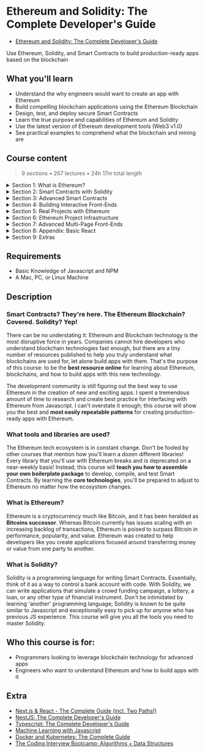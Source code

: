 # Ethereum and Solidity: The Complete Developer's Guide

- [Ethereum and Solidity: The Complete Developer's Guide](https://www.udemy.com/course/ethereum-and-solidity-the-complete-developers-guide/)

Use Ethereum, Solidity, and Smart Contracts to build production-ready apps based on the blockchain

##  What you'll learn
- Understand the why engineers would want to create an app with Ethereum
- Build compelling blockchain applications using the Ethereum Blockchain
- Design, test, and deploy secure Smart Contracts
- Learn the true purpose and capabilities of Ethereum and Solidity
- Use the latest version of Ethereum development tools (Web3 v1.0)
- See practical examples to comprehend what the blockchain and mining are

## Course content

> 9 sections • 267 lectures • 24h 17m total length

<details>
  <summary>Section 1: What is Ethereum?</summary>

  1.  [Introduction](contents/1_Introduction.md)
  1.  [Course Resources](contents/2_Course-Resources.md) 
  1.  [A Short History Lesson](contents/3_A-Short-History-Lesson.md)
  1.  [Link to Original Bitcoin White Paper](contents/4_Link-to-Original-Bitcoin-White-Paper.md)
  1.  [What is Ethereum?](contents/5_What-is-Ethereum%3F.md)
  1.  [Interfacing with Ethereum Networks](contents/6_Interfacing-with-Ethereum-Networks.md) 
  1.  [Updated Metamask Setup for new UI](contents/7_Updated-Metamask-Setup-for-new-UI.md)
  1.  [Metamask Setup](contents/8_Metamask-Setup.md)  
  1.  [Ethereum Accounts](contents/9_Ethereum-Accounts.md)
  1.  [A Note About the Faucet](contents/10_A-Note-About-the-Faucet.md)
  1.  [Receiving Ether](contents/11_Receiving-Ether.md)
  1.  [What's a Transaction?](contents/12_What's-a-Transaction%3F.md)
  1.  [Why'd We Wait?](contents/13_Why'd-We-Wait%3F.md)
  1.  [A Quick Note About the Next Lecture](contents/14_A-Quick-Note-About-the-Next-Lecture.md)
  1.  [Basic Blockchains](contents/15_Basic-Blockchains.md)
  1.  [Block Time](contents/16_Block-Time.md)
  1.  [Smart Contracts](contents/17_Smart-Contracts.md)
  1.  [The Solidity Programming Language](contents/18_The-Solidity-Programming-Language.md)
  1.  [Updated Remix Instructions for new UI - Do Not Skip](contents/19_Updated-Remix-Instructions-for-new-UI-Do_Not_Skip.md)
  1.  [Our First Contract](contents/20_Our-First-Contract.md)
  1.  [Contract Structure](contents/21_Contract-Structure.md)
  1.  [Function Declarations](contents/22_Function-Declarations.md)
  1.  [Deploying Contract in New Remix UI](contents/23_Deploying-Contract-in-New-Remix-UI.md)
  1.  [Testing with Remix](contents/24_Testing-with-Remix.md)
  1.  [Redeploying Contracts](contents/25_Redeploying-Contracts.md)
  1.  [Behind the Scenes of Deployment](contents/26_Behind-the-Scenes-of-Deployment.md)
  1.  [More on Running Functions Than You Want to Know](contents/27_More-on-Running-Functions-Than-You-Want-to-Know.md)
  1.  [Wei vs Ether](contents/28_Wei-vs-Ether.md)
  1.  [Gas and Transactions](contents/29_Gas-and-Transactions.md)
  1.  [Mnemonic Phrases](contents/30_Mnemonic-Phrases.md)
  1.  [We Need More Test Ether!](contents/31_We-Need-More-Test-Ether!.md)
  1.  [Obtaining More Test Ether from Recommended Faucet](contents/32_Obtaining-More-Test-Ether-from-Recommended-Faucet-%5BREQUIRED%5D.md)
</details>

<details>
  <summary>Section 2: Smart Contracts with Solidity</summary>

  33.  [Installing Node.js, npm and Git](contents/33_Installing-Nodejs-npm-and-Git.md)
  1.  [Contract Deployment](contents/34_Contract-Deployment.md)
  1.  [Completed Boilerplate](contents/35_Completed-Boilerplate.md)
  1.  [Project Requirements](contents/36_Project-Requirements.md)
  1.  [Project File Walkthrough](contents/37_Project-File-Walkthrough.md)
  1.  [Syntax Highlighters](contents/38_Syntax-Highlighters.md)
  1.  [Compiling Solidity](contents/39_Compiling-Solidity.md)
  1.  [Invalid asm.js or Constructor Deprecation Warning](contents/40_Invalid-asmjs-or-Constructor-Deprecation-Warning.md)
  1.  [The Compile Script](contents/41_The-Compile-Script.md)
  1.  [Testing Architecture](contents/42_Testing-Architecture.md)
  1.  [Installing Modules](contents/43_Installing-Modules.md)
  1.  [Web3 Versioning](contents/44_Web3-Versioning.md)
  1.  [Web3 Providers](contents/45_Web3-Providers.md)
  1.  [Testing with Mocha](contents/46_Testing-with-Mocha.md)
  1.  [Mocha Structure](contents/47_Mocha-Structure.md)
  1.  [Fetching Accounts from Ganache](contents/48_Fetching-Accounts-from-Ganache.md)
  1.  [Refactor to Async/Await](contents/49_Refactor-to-Async_Await.md)
  1.  [Deployment with Web3](contents/50_Deployment-with-Web3.md)
  1.  [Deployed Inbox Overview](contents/51_Deployed-Inbox-Overview.md)
  1.  [Asserting Deployment](contents/52_Asserting-Deployment.md)
  1.  [Verifying the Initial Message](contents/53_Verifying-the-Initial-Message.md)
  1.  [Testing Message Updates](contents/54_Testing-Message-Updates.md)
  1.  [Deployment with Infura](contents/55_Deployment-with-Infura.md)
  1.  [Infura Signup](contents/56_Infura-Signup.md)
  1.  [Super Important Note about Seed / Recovery Phrase Security](contents/57_Super-Important-Note-about-Seed_Recovery-Phrase-Security.md)
  1.  [Wallet Provider Setup](contents/58_Wallet-Provider-Setup.md)
  1.  [Deployment to Rinkeby](contents/59_Deployment-to-Rinkeby.md)
  1.  [Observing Deployment on Etherscan](contents/60_Observing-Deployment-on-Etherscan.md)
  1.  [Remix Permissions and Metamask](contents/61_Remix-Permissions-and-Metamask.md)
  1.  [Deployed Contracts in Remix](contents/62_Deployed-Contracts-in-Remix.md)
  1.  [Project Review](contents/63_Project-Review.md)
  1.  [Updating Your Inbox Project to Solc v0.8.9](contents/64_Updating-Your-Inbox-Project-to-Solc-v0.8.9.md)
</details>

<details>
  <summary>Section 3: Advanced Smart Contracts</summary>

  65. [The Lottery Contract](contents/65_The-Lottery-Contract.md)
  1.  [Lottery Design](contents/66_Lottery-Design.md)
  1.  [Reminder on Updated Remix](contents/67_Reminder-on-Updated-Remix.md)
  1.  [Basic Solidity Types](contents/68_Basic-Solidity-Types.md)
  1.  [Starting the Lottery Contract](contents/69_Starting-the-Lottery-Contract.md)
  1.  [The Message Global Variable](contents/70_The-Message-Global-Variable.md)
  1.  [Overview of Arrays](contents/71_Overview-of-Arrays.md)
  1.  [Overview of Mappings and Structs](contents/72_Overview-of-Mappings-and-Structs.md)
  1.  [Big Solidity Gotcha](contents/73_Big-Solidity-Gotcha.md)
  1.  [Entering the Lottery](contents/74_Entering-the-Lottery.md)
  1.  [Validation with Require Statements](contents/75_Validation-with-Require-Statements.md)
  1.  [The Remix Debugger](contents/76_The-Remix-Debugger.md)
  1.  [Pseudo Random Number Generator](contents/77_Pseudo-Random-Number-Generator.md)
  1.  [Selecting a Winner](contents/78_Selecting-a-Winner.md)
  1.  [Sending Ether from Contracts](contents/79_Sending-Ether-from-Contracts.md)
  1.  [Resetting Contract State](contents/80_Resetting-Contract-State.md)
  1.  [Requiring Managers](contents/81_Requiring-Managers.md)
  1.  [Function Modifiers](contents/82_Function-Modifiers.md)
  1.  [Returning Players Array](contents/83_Returning-Players-Array.md)
  1.  [Contract Review](contents/84_Contract-Review.md)
  1.  [Completed Boilerplate - Do Not Skip](contents/85_Completed-Boilerplate-Do_Not_Skip.md)
  1.  [New Test Setup](contents/86_New-Test-Setup.md)
  1.  [Test Project Updates](contents/87_Test-Project-Updates.md)
  1.  [Test Helper Review](contents/88_Test-Helper-Review.md)
  1.  [Asserting Deployment](contents/89_Asserting-Deployment.md)
  1.  [Entering the Lottery](contents/90_Entering-the-Lottery.md)
  1.  [Asserting Multiple Players](contents/91_Asserting-Multiple-Players.md)
  1.  [Try-Catch Assertions](contents/92_Try_Catch-Assertions.md)
  1.  [Testing Function Modifiers](contents/93_Testing-Function-Modifiers.md)
  1.  [End to End Test](contents/94_End-to-End-Test.md)
</details>  

<details>
  <summary>Section 4: Building Interactive Front-Ends</summary>

  95. [Ethereum App Architecture](contents/95_Ethereum-App-Architecture.md)
  1.  [Boilerplate and React App Updates - Do Not Skip](contents/96_Boilerplate-and-React-App-Updates-Do_Not_Skip.md)
  1.  [Application Overview](contents/97_Application-Overview.md)
  1.  [Getting Started with Create-React-App](contents/98_Getting-Started-with-Create-React-App.md)
  1.  [Multiple Web3 Instances](contents/99_Multiple-Web3-Instances.md)
  1.  [Required Update for Web3 and Metamask Permissions](contents/100_Required-Update-for-Web3-and-Metamask-Permissions.md)
  1.  [BREAKING CHANGE: webpack < 5 used to include polyfills for node.js core modules](contents/101_BREAKING-CHANGE_webpack-%3C-5-used-to-include-polyfills-for-nodejs-core-modules.md)
  1.  [Web3 Setup](contents/102_Web3-Setup.md)
  1.  [Deploying the Lottery Contract](contents/103_Deploying-the-Lottery-Contract.md)
  1.  [Local Contract Instances](contents/104_Local-Contract-Instances.md)
  1.  [Rendering Contract Data](contents/105_Rendering-Contract-Data.md)
  1.  [Instance Properties](contents/106_Instance-Properties.md)
  1.  [Accessing More Properties](contents/107_Accessing-More-Properties.md)
  1.  [The 'Enter' Form](contents/108_The-'Enter'-Form.md)
  1.  [Form Setup](contents/109_Form-Setup.md)
  1.  [Entering the Lottery](contents/110_Entering-the-Lottery.md)
  1.  [Picking a Winner](contents/111_Picking-a-Winner.md)
  1.  [Project Review](contents//112_Project-Review.md)
  1.  [Updating Your Lottery Project to Solc v0.8.9](contents/113_Updating-Your-Lottery-Project-to-Solc-v089.md)
</details> 

<details>
  <summary>Section 5: Real Projects with Ethereum</summary>

  114. [Solving Real Problems with Contracts](contents/114_Solving-Real-Problems-with-Contracts.md)
  1.  [Fixing Kickstarter's Issues](contents/115_Fixing-Kickstarter's-Issues.md)
  1.  [Campaign Contract Design](contents/116_Campaign-Contract-Design.md)
  1.  [Reminder on Updated Remix UI](contents/117_Reminder-on-Updated-Remix-UI.md)
  1.  [Campaign Constructor](contents/118_Campaign-Constructor.md)
  1.  [Contributing to the Campaign](contents/119_Contributing-to-the-Campaign.md)
  1.  [A Quick Test](contents/120_A-Quick-Test.md)
  1.  [The Request Struct](contents/121_The-Request-Struct.md)
  1.  [More on Function Modifiers](contents/122_More-on-Function-Modifiers.md)
  1.  [Creating Struct Instances](contents/123_Creating-Struct-Instances.md)
  1.  [Instance Creation Syntax](contents/124_Instance-Creation-Syntax.md)
  1.  [Storage and Memory](contents/125_Storage-and-Memory.md)
  1.  [More on Storage vs Memory](contents/126_More-on-Storage-vs-Memory.md)
  1.  [Voting System Requirements](contents/127_Voting-System-Requirements.md)
  1.  [The Wrong Voting System](contents/128_The-Wrong-Voting-System.md)
  1.  [Issues with Arrays](contents/129_Issues-with-Arrays.md)
  1.  [Mappings vs Arrays](contents/130_Mappings-vs-Arrays.md)
  1.  [Basics of Mappings](contents/131_Basics-of-Mappings.md)
  1.  [Refactoring to Mappings](contents/132_Refactoring-to-Mappings.md)
  1.  [Refactoring Request Stucts](contents/133_Refactoring-Request-Stucts.md)
  1.  [More on Struct Initialization](contents/134_More-on-Struct-nitialization.md)
  1.  [Approving a Request](contents/135_Approving-a-Request.md)
  1.  [Testing Request Approvals](contents/136_Testing-Request-Approvals.md)
  1.  [Finalizing a Request](contents/137_Finalizing-a-Request.md)
  1.  [Last Remix Test](contents/138_Last-Remix-Test.md)
  1.  [Thinking about Deployment](contents/139_Thinking-about-Deployment.md)
  1.  [Solution to Deployment](contents/140_Solution-to-Deployment.md)
  1.  [Adding a Campaign Factory](contents/141_Adding-a-Campaign-Factory.md)
  1.  [Testing the Factory](contents/142_Testing-the-Factory.md)
</details> 

<details>
  <summary>Section 6: Ethereum Project Infrastructure</summary>

  143. [Completed Boilerplate - Do Not Skip](contents/143_Completed-Boilerplate-Do_Not_Skip.md)
  1.  [Project Setup](contents/144_Project-Setup.md)
  1.  [Directory Structure](contents/145_Directory-Structure.md)
  1.  [A Better Compile Script](contents/146_A-Better-Compile-Script.md)
  1.  [Single Run Compilation](contents/147_Single-Run-Compilation.md)
  1.  [More on Compile](contents/148_More-on-Compile.md)
  1.  [Test File Setup](contents/149_Test-File-Setup.md)
  1.  [Creating Campaign Instances](contents/150_Creating-Campaign-Instances.md)
  1.  [Testing Warmup](contents/151_Testing-Warmup.md)
  1.  [Accessing Mappings](contents/152_Accessing-Mappings.md)
  1.  [Requiring Minimum Contributions](contents/153_Requiring-Minimum-Contributions.md)
  1.  [Array Getters](contents/154_Array-Getters.md)
  1.  [One End to End Test](contents/155_One-End-to-End-Test.md)
  1.  [Deployment](contents/156_Deployment.md)
  1.  [Refactoring Deployment](contents/157_Refactoring-Deployment.md)
</details> 

<details>
  <summary>Section 7: Advanced Multi-Page Front-Ends</summary>

  158. [App Mockups](contents/158_App-Mockups.md)
  1.  [CRA vs Next](contents/159_CRA-vs-Next.md)
  1.  [Next's Pages Architecture](contents/160_Next's-Pages-Architecture.md)
  1.  [Basics of Next Routing](contents/161_Basics-of-Next-Routing.md)
  1.  [Root Routes](contents/162_Root-Routes.md)
  1.  [Required Web3 Update - Do Not Skip](contents/163_Required-Web3-Update-Do_Not_Skip.md)
  1.  [CampaignFactory Instance](contents/164_CampaignFactory-Instance.md)
  1.  [Reminder on Updated Remix UI](contents/165_Reminder-on-Updated-Remix-UI.md)
  1.  [Getting a Test Campaign](contents/166_Getting-a-Test-Campaign.md)
  1.  [Fetching Deployed Campaigns](contents/167_Fetching-Deployed-Campaigns.md)
  1.  [Why Next.js, Anyways?](contents/168_Why-Nextjs-Anyways.md)
  1.  [Required Web3 Update for Conditional](contents/169_Required-Web3-Update-for-Conditional.md)
  1.  [Server vs Client Web3 Instances](contents/170_Server-vs-Client-Web3-Instances.md)
  1.  [GetInitialProps Function](contents/171_GetInitialProps-Function.md)
  1.  [Semantic UI React](contents/172_Semantic-UI-React.md)
  1.  [Card Group Setup](contents/173_Card-Group-Setup.md)
  1.  [Rendering Card Groups](contents/174_Rendering-Card-Groups.md)
  1.  [Adding CSS](contents/175_Adding-CSS.md)
  1.  [Adding a Button](contents/176_Adding-a-Button.md)
  1.  [The Need for a Layout](contents/177_The-Need-for-a-Layout.md)
  1.  [Suggestion Regarding a Default Export Warning](contents/178_Suggestion-Regarding-a-Default-Export-Warning.md)
  1.  [The Layout Component](contents/179_The-Layout-Component.md)
  1.  [Assembling a Header](contents/180_Assembling-a-Header.md)
  1.  [Constraining Content Width](contents/181_Constraining-Content-Width.md)
  1.  [Two Column Layout](contents/182_Two-Column-Layout.md)
  1.  [Nested Routing](contents/183_Nested-Routing.md)
  1.  [Final CSS Fix](contents/184_Final-CSS-Fix.md)
  1.  [Form Creation](contents/185_Form-Creation.md)
  1.  [Input Change Handlers](contents/186_Input-Change-Handlers.md)
  1.  [Form Submittal](contents/187_Form-Submittal.md)
  1.  [Testing Submittal](contents/188_Testing-Submittal.md)
  1.  [Form Error Handling](contents/189_Form-Error-Handling.md)
  1.  [Button Spinners](contents/190_Button-Spinners.md)
  1.  [Important Note About Installing next-routes](contents/191_Important-Note-About-Installing-next-routes.md)
  1.  [Routing Issues](contents/192_Routing-Issues.md)
  1.  [Next Routes Setup](contents/193_Next-Routes-Setup.md)
  1.  [Automatic Navigation](contents/194_Automatic-Navigation.md)
  1.  [Header Navigation](contents/195_Header-Navigation.md)
  1.  [Routing to Campaigns](contents/196_Routing-to-Campaigns.md)
  1.  [Restarting the Server](contents/197_Restarting-the-Server.md)
  1.  [Route Mappings](contents/198_Route-Mappings.md)
  1.  [Planning CampaignShow](contents/199_Planning-CampaignShow.md)
  1.  [Redeploying CampaignFactory](contents/200_Redeploying-CampaignFactory.md)
  1.  [CampaignShow's GetInitialProps](contents/201_CampaignShow's-GetInitialProps.md)
  1.  [Accessing a Campaign](contents/202_Accessing-a-Campaign.md)
  1.  [Summary Translation Layer](contents/203_Summary-Translation-Layer.md)
  1.  [Custom Card Groups](contents/204_Custom-Card-Groups.md)
  1.  [One Card Per Property](contents/205_One-Card-Per-Property.md)
  1.  [The Contribute Form](contents/206_The-Contribute-Form.md)
  1.  [Grid Layouts](contents/207_Grid-Layouts.md)
  1.  [Form State](contents/208_Form-State.md)
  1.  [Communicating the Campaign Address](contents/209_Communicating-the-Campaign-Address.md)
  1.  [Making a Contribution](contents/210_Making-a-Contribution.md)
  1.  [Refreshing Contract Data](contents/211_Refreshing-Contract-Data.md)
  1.  [Spinners and Error Handlers](contents/212_Spinners-and-Error-Handlers.md)
  1.  [Listing Requests](contents/213_Listing-Requests.md)
  1.  [Grids vs Columns](contents/214_Grids-vs-Columns.md)
  1.  [More Routing!](contents/215_More-Routing!.md)
  1.  [Request Creation Form](contents/216_Request-Creation-Form.md)
  1.  [Creating a Request](contents/217_Creating-a-Request.md)
  1.  [Form Polish](contents/218_Form-Polish.md)
  1.  [Creating a Request](contents/219_Creating-a-Request.md)
  1.  [Requests One by One](contents/220_Requests-One-by-One.md)
  1.  [Fancy Javascript](contents/221_Fancy-Javascript.md)
  1.  [Small Typo!](contents/222_Small-Typo!.md)
  1.  [Rendering a Table](contents/223_Rendering-a-Table.md)
  1.  [Request Row Component](contents/224_Request-Row-Component.md)
  1.  Request Row Content
  1.  Approvers Count Cell
  1.  Approving a Request
  1.  Finalizing Requests
  1.  Testing Finalization
  1.  Row Status Styling
  1.  Finishing Requests Index
  1.  Wrapup
  1.  Updating Your Campaign Project to Solc v0.8.9
</details> 

<details>
  <summary>Section 8: Appendix: Basic React</summary>

  234. A Note on This Section
  1.  Purpose of Boilerplate Projects
  1.  Environment Setup
  1.  Project Setup
  1.  JSX
  1.  More on JSX
  1.  ES6 Import Statements
  1.  ReactDOM vs React
  1.  Component Instances
  1.  Render Targets
  1.  Component Structure
  1.  Youtube Search API Signup
  1.  Export Statements
  1.  Class Based Components
  1.  Handling User Events
  1.  Introduction to State
  1.  State Continued
  1.  Controlled Components
  1.  Breather and Review
  1.  Youtube Search Response
  1.  Refactoring Functional Components to Class Components
  1.  Props
  1.  Building Lists with Map
  1.  List Item Keys
  1.  Video List Items
  1.  Detail Component and Template Strings
  1.  Handling Null Props
  1.  ideo Selection
  1.  Styling with CSS
  1.  Searching for Videos
  1.  Throttling Search Term Input
  1.  React Wrapup
  1.  Vue Flavored Version

</details> 

<details>
  <summary>Section 9: Extras</summary>

  267. Bonus!
</details> 

##  Requirements
- Basic Knowledge of Javascript and NPM
- A Mac, PC, or Linux Machine

##  Description

### **Smart Contracts?** They're here.  **The Ethereum Blockchain?**  Covered.  **Solidity?**  Yep!

There can be no understating it: Ethereum and Blockchain technology is the most disruptive force in years.  Companies cannot hire developers who understand blockchain technologies fast enough, but there are a tiny number of resources published to help you truly understand what blockchains are used for, let alone build apps with them.  That's the purpose of this course: to be the **best resource online** for learning about Ethereum, blockchains, and how to build apps with this new technology.

The development community is still figuring out the best way to use Ethereum in the creation of new and exciting apps.  I spent a tremendous amount of time to research and create best practice for interfacing with Ethereum from Javascript.  I can't overstate it enough; this course will show you the best and **most easily repeatable patterns** for creating production-ready apps with Ethereum.

###  What tools and libraries are used?

The Ethereum tech ecosystem is in constant change.  Don't be fooled by other courses that mention how you'll learn a dozen different libraries!  Every library that you'll use with Ethereum breaks and is deprecated on a near-weekly basis!  Instead, this course will **teach you how to assemble your own boilerplate package** to develop, compile, and test Smart Contracts.  By learning the **core technologies**, you'll be prepared to adjust to Ethereum no matter how the ecosystem changes.

### What is Ethereum?

Ethereum is a cryptocurrency much like Bitcoin, and it has been heralded as **Bitcoins successor**.  Whereas Bitcoin currently has issues scaling with an increasing backlog of transactions, Ethereum is poised to surpass Bitcoin in performance, popularity, and value.  Ethereum was created to help developers like you create applications focused around transferring money or value from one party to another.

### What is Solidity?

Solidity is a programming language for writing Smart Contracts.  Essentially, think of it as a way to control a bank account with code.  With Solidity, we can write applications that simulate a crowd funding campaign, a lottery, a loan, or any other type of financial instrument.  Don't be intimidated by learning 'another' programming language; Solidity is known to be quite similar to Javascript and exceptionally easy to pick up for anyone who has previous JS experience.  This course will give you all the tools you need to master Solidity.

##  Who this course is for:
- Programmers looking to leverage blockchain technology for advanced apps
- Engineers who want to understand Ethereum and how to build apps with it

## Extra

-   [Next.js & React - The Complete Guide (incl. Two Paths!)](https://github.com/ShuhanCode/art-javascript/tree/main/Curricula/nextjs)
-   [NestJS: The Complete Developer's Guide](https://www.udemy.com/course/nestjs-the-complete-developers-guide/?couponCode=ADCE6741CC-BONUS)
-   [Typescript: The Complete Developer's Guide](https://www.udemy.com/course/typescript-the-complete-developers-guide)
-   [Machine Learning with Javascript](https://www.udemy.com/course/machine-learning-with-javascript/)
-   [Docker and Kubernetes: The Complete Guide](https://www.udemy.com/course/docker-and-kubernetes-the-complete-guide)
-   [The Coding Interview Bootcamp: Algorithms + Data Structures](https://www.udemy.com/course/coding-interview-bootcamp-algorithms-and-data-structure)


